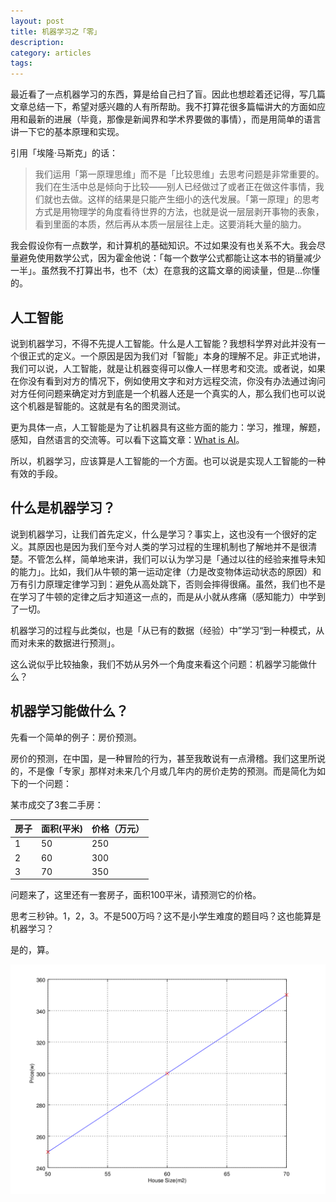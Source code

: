 ```yaml
---
layout: post
title: 机器学习之「零」 
description: 
category: articles
tags: 
---
```

最近看了一点机器学习的东西，算是给自己扫了盲。因此也想趁着还记得，写几篇文章总结一下，希望对感兴趣的人有所帮助。我不打算花很多篇幅讲大的方面如应用和最新的进展（毕竟，那像是新闻界和学术界要做的事情），而是用简单的语言讲一下它的基本原理和实现。

引用「埃隆·马斯克」的话：

> 我们运用「第一原理思维」而不是「比较思维」去思考问题是非常重要的。我们在生活中总是倾向于比较——别人已经做过了或者正在做这件事情，我们就也去做。这样的结果是只能产生细小的迭代发展。「第一原理」的思考方式是用物理学的角度看待世界的方法，也就是说一层层剥开事物的表象，看到里面的本质，然后再从本质一层层往上走。这要消耗大量的脑力。

我会假设你有一点数学，和计算机的基础知识。不过如果没有也关系不大。我会尽量避免使用数学公式，因为霍金他说：「每一个数学公式都能让这本书的销量减少一半」。虽然我不打算出书，也不（太）在意我的这篇文章的阅读量，但是…你懂的。



## 人工智能
说到机器学习，不得不先提人工智能。什么是人工智能？我想科学界对此并没有一个很正式的定义。一个原因是因为我们对「智能」本身的理解不足。非正式地讲，我们可以说，人工智能，就是让机器变得可以像人一样思考和交流。或者说，如果在你没有看到对方的情况下，例如使用文字和对方远程交流，你没有办法通过询问对方任何问题来确定对方到底是一个机器人还是一个真实的人，那么我们也可以说这个机器是智能的。这就是有名的图灵测试。

更为具体一点，人工智能是为了让机器具有这些方面的能力：学习，推理，解题，感知，自然语言的交流等。可以看下这篇文章：[What is AI](http://www.alanturing.net/turing_archive/pages/reference%20articles/what%20is%20ai.html)。


所以，机器学习，应该算是人工智能的一个方面。也可以说是实现人工智能的一种有效的手段。

## 什么是机器学习？
说到机器学习，让我们首先定义，什么是学习？事实上，这也没有一个很好的定义。其原因也是因为我们至今对人类的学习过程的生理机制也了解地并不是很清楚。不管怎么样，简单地来讲，我们可以认为学习是「通过以往的经验来推导未知的能力」。比如，我们从牛顿的第一运动定律（力是改变物体运动状态的原因）和万有引力原理定律学习到：避免从高处跳下，否则会摔得很痛。虽然，我们也不是在学习了牛顿的定律之后才知道这一点的，而是从小就从疼痛（感知能力）中学到了一切。

机器学习的过程与此类似，也是「从已有的数据（经验）中”学习“到一种模式，从而对未来的数据进行预测」。

这么说似乎比较抽象，我们不妨从另外一个角度来看这个问题：机器学习能做什么？

## 机器学习能做什么？
先看一个简单的例子：房价预测。

房价的预测，在中国，是一种冒险的行为，甚至我敢说有一点滑稽。我们这里所说的，不是像「专家」那样对未来几个月或几年内的房价走势的预测。而是简化为如下的一个问题：

某市成交了3套二手房：

| 房子 | 面积(平米) | 价格（万元）
| --- | --------- | ----
| 1   | 50 | 250
| 2   | 60 | 300
| 3   | 70 | 350

问题来了，这里还有一套房子，面积100平米，请预测它的价格。

思考三秒钟。1，2，3。不是500万吗？这不是小学生难度的题目吗？这也能算是机器学习？

是的，算。

![02.png](/images/ml_02.png)
